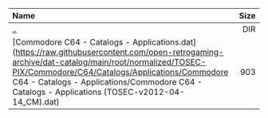 |Name|Size|
|:---|---:|
|[..](../index.html)|DIR|
|[Commodore C64 - Catalogs - Applications.dat](https://raw.githubusercontent.com/open-retrogaming-archive/dat-catalog/main/root/normalized/TOSEC-PIX/Commodore/C64/Catalogs/Applications/Commodore C64 - Catalogs - Applications/Commodore C64 - Catalogs - Applications (TOSEC-v2012-04-14_CM).dat)|903|
